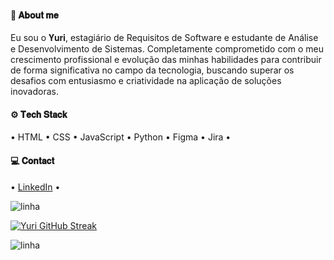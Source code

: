 
#### 📎 𝐀𝐛𝐨𝐮𝐭 𝐦𝐞 

Eu sou o 𝐘𝐮𝐫𝐢, estagiário de Requisitos de Software e estudante de Análise e Desenvolvimento de Sistemas. Completamente comprometido com o meu crescimento profissional e evolução das minhas habilidades para contribuir de forma significativa no campo da tecnologia, buscando superar os desafios com entusiasmo e criatividade na aplicação de soluções inovadoras.

#### ⚙️ 𝐓𝐞𝐜𝐡 𝐒𝐭𝐚𝐜𝐤

• HTML • CSS • JavaScript • Python • Figma • Jira • 

#### 💻 𝐂𝐨𝐧𝐭𝐚𝐜𝐭

• [LinkedIn](https://www.linkedin.com/in/yurialvs/) •

![linha](https://user-images.githubusercontent.com/73097560/115834477-dbab4500-a447-11eb-908a-139a6edaec5c.gif)

[![Yuri GitHub Streak](https://streak-stats.demolab.com?user=yurialvs&theme=transparent&locale=pt_BR&card_width=500)](https://git.io/streak-stats)

![linha](https://user-images.githubusercontent.com/73097560/115834477-dbab4500-a447-11eb-908a-139a6edaec5c.gif)
